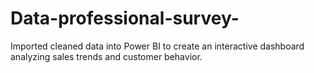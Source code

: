 # Data-professional-survey-
 Imported cleaned data into Power BI to create an interactive dashboard analyzing sales trends and customer behavior.
